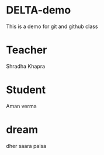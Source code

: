 # DELTA-demo
This is a demo for git and github class

# Teacher
Shradha Khapra

# Student
Aman verma

# dream
dher saara paisa